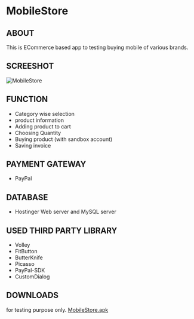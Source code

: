 # MobileStore

## ABOUT
This is ECommerce based app to testing buying mobile of various brands.

## SCREESHOT
![MobileStore](https://user-images.githubusercontent.com/44651301/105285190-eac8ef80-5bd9-11eb-98fc-64875ccde8eb.gif)

## FUNCTION
* Category wise selection
* product information
* Adding product to cart
* Choosing Quantity
* Buying product (with sandbox account)
* Saving invoice

## PAYMENT GATEWAY
* PayPal

## DATABASE
* Hostinger Web server and MySQL server

## USED THIRD PARTY LIBRARY
* Volley
* FitButton
* ButterKnife
* Picasso
* PayPal-SDK
* CustomDialog

## DOWNLOADS
for testing purpose only.
[MobileStore.apk](https://ff1rsplje6f0zamv3oeygg-on.drv.tw/GitHub/Anilpatil40/MobileStore.apk)
